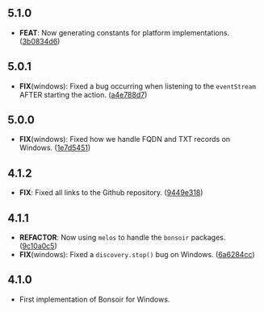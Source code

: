 ## 5.1.0

 - **FEAT**: Now generating constants for platform implementations. ([3b0834d6](https://github.com/Skyost/Bonsoir/commit/3b0834d61c4b4b1a420a1b728808450fc410393d))

## 5.0.1

 - **FIX**(windows): Fixed a bug occurring when listening to the `eventStream` AFTER starting the action. ([a4e788d7](https://github.com/Skyost/Bonsoir/commit/a4e788d7b71dd256b336b9edd5804892b48d4169))

## 5.0.0

 - **FIX**(windows): Fixed how we handle FQDN and TXT records on Windows. ([1e7d5451](https://github.com/Skyost/Bonsoir/commit/1e7d545197f2806d46d1923e5987aef64437fc19))

## 4.1.2

 - **FIX**: Fixed all links to the Github repository. ([9449e318](https://github.com/Skyost/Bonsoir/commit/9449e3185016d9531c4dfd8e46cc7bdbdbe563d0))

## 4.1.1

 - **REFACTOR**: Now using `melos` to handle the `bonsoir` packages. ([9c10a0c5](https://github.com/Skyost/Bonsoir/commit/9c10a0c588e407d80f7551ebb992e9b70b05da92))
 - **FIX**(windows): Fixed a `discovery.stop()` bug on Windows. ([6a6284cc](https://github.com/Skyost/Bonsoir/commit/6a6284cca0c5e6d9235a02108f2e48b5ceefb2d8))

## 4.1.0

* First implementation of Bonsoir for Windows.
